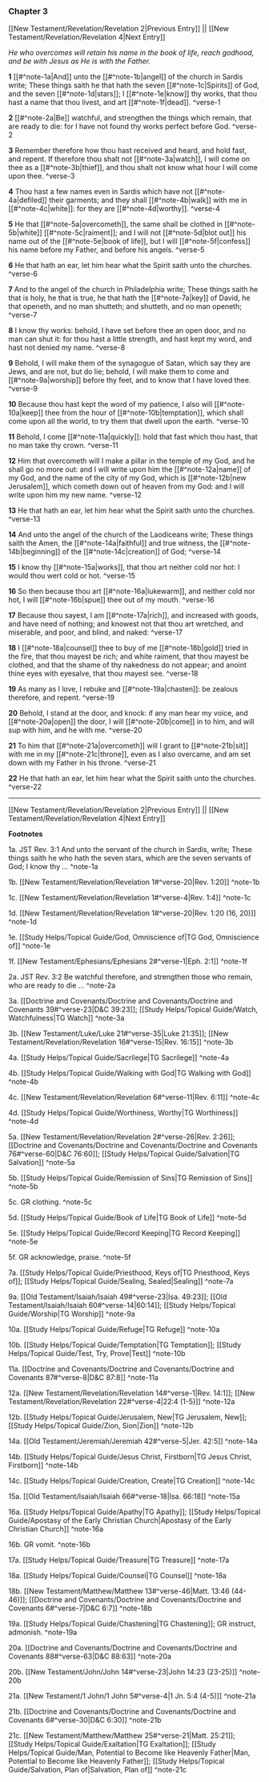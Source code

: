 ### Chapter 3

[[New Testament/Revelation/Revelation 2|Previous Entry]]  ||  [[New Testament/Revelation/Revelation 4|Next Entry]]

*He who overcomes will retain his name in the book of life, reach godhood, and be with Jesus as He is with the Father.*

**1**  [[#^note-1a|And]] unto the [[#^note-1b|angel]] of the church in Sardis write; These things saith he that hath the seven [[#^note-1c|Spirits]] of God, and the seven [[#^note-1d|stars]]; I [[#^note-1e|know]] thy works, that thou hast a name that thou livest, and art [[#^note-1f|dead]]. ^verse-1

**2**  [[#^note-2a|Be]] watchful, and strengthen the things which remain, that are ready to die: for I have not found thy works perfect before God. ^verse-2

**3**  Remember therefore how thou hast received and heard, and hold fast, and repent. If therefore thou shalt not [[#^note-3a|watch]], I will come on thee as a [[#^note-3b|thief]], and thou shalt not know what hour I will come upon thee. ^verse-3

**4**  Thou hast a few names even in Sardis which have not [[#^note-4a|defiled]] their garments; and they shall [[#^note-4b|walk]] with me in [[#^note-4c|white]]: for they are [[#^note-4d|worthy]]. ^verse-4

**5**  He that [[#^note-5a|overcometh]], the same shall be clothed in [[#^note-5b|white]] [[#^note-5c|raiment]]; and I will not [[#^note-5d|blot out]] his name out of the [[#^note-5e|book of life]], but I will [[#^note-5f|confess]] his name before my Father, and before his angels. ^verse-5

**6**  He that hath an ear, let him hear what the Spirit saith unto the churches. ^verse-6

**7**  And to the angel of the church in Philadelphia write; These things saith he that is holy, he that is true, he that hath the [[#^note-7a|key]] of David, he that openeth, and no man shutteth; and shutteth, and no man openeth; ^verse-7

**8**  I know thy works: behold, I have set before thee an open door, and no man can shut it: for thou hast a little strength, and hast kept my word, and hast not denied my name. ^verse-8

**9**  Behold, I will make them of the synagogue of Satan, which say they are Jews, and are not, but do lie; behold, I will make them to come and [[#^note-9a|worship]] before thy feet, and to know that I have loved thee. ^verse-9

**10**  Because thou hast kept the word of my patience, I also will [[#^note-10a|keep]] thee from the hour of [[#^note-10b|temptation]], which shall come upon all the world, to try them that dwell upon the earth. ^verse-10

**11**  Behold, I come [[#^note-11a|quickly]]: hold that fast which thou hast, that no man take thy crown. ^verse-11

**12**  Him that overcometh will I make a pillar in the temple of my God, and he shall go no more out: and I will write upon him the [[#^note-12a|name]] of my God, and the name of the city of my God, which is [[#^note-12b|new Jerusalem]], which cometh down out of heaven from my God: and I will write upon him my new name. ^verse-12

**13**  He that hath an ear, let him hear what the Spirit saith unto the churches. ^verse-13

**14**  And unto the angel of the church of the Laodiceans write; These things saith the Amen, the [[#^note-14a|faithful]] and true witness, the [[#^note-14b|beginning]] of the [[#^note-14c|creation]] of God; ^verse-14

**15**  I know thy [[#^note-15a|works]], that thou art neither cold nor hot: I would thou wert cold or hot. ^verse-15

**16**  So then because thou art [[#^note-16a|lukewarm]], and neither cold nor hot, I will [[#^note-16b|spue]] thee out of my mouth. ^verse-16

**17**  Because thou sayest, I am [[#^note-17a|rich]], and increased with goods, and have need of nothing; and knowest not that thou art wretched, and miserable, and poor, and blind, and naked: ^verse-17

**18**  I [[#^note-18a|counsel]] thee to buy of me [[#^note-18b|gold]] tried in the fire, that thou mayest be rich; and white raiment, that thou mayest be clothed, and that the shame of thy nakedness do not appear; and anoint thine eyes with eyesalve, that thou mayest see. ^verse-18

**19**  As many as I love, I rebuke and [[#^note-19a|chasten]]: be zealous therefore, and repent. ^verse-19

**20**    Behold, I stand at the door, and knock: if any man hear my voice, and [[#^note-20a|open]] the door, I will [[#^note-20b|come]] in to him, and will sup with him, and he with me. ^verse-20

**21**  To him that [[#^note-21a|overcometh]] will I grant to [[#^note-21b|sit]] with me in my [[#^note-21c|throne]], even as I also overcame, and am set down with my Father in his throne. ^verse-21

**22**  He that hath an ear, let him hear what the Spirit saith unto the churches. ^verse-22


---
[[New Testament/Revelation/Revelation 2|Previous Entry]]  ||  [[New Testament/Revelation/Revelation 4|Next Entry]]


**Footnotes**


1a. JST Rev. 3:1 And unto the servant of the church in Sardis, write; These things saith he who hath the seven stars, which are the seven servants of God; I know thy ... ^note-1a

1b. [[New Testament/Revelation/Revelation 1#^verse-20|Rev. 1:20]] ^note-1b

1c. [[New Testament/Revelation/Revelation 1#^verse-4|Rev. 1:4]] ^note-1c

1d. [[New Testament/Revelation/Revelation 1#^verse-20|Rev. 1:20 (16, 20)]] ^note-1d

1e. [[Study Helps/Topical Guide/God, Omniscience of|TG God, Omniscience of]] ^note-1e

1f. [[New Testament/Ephesians/Ephesians 2#^verse-1|Eph. 2:1]] ^note-1f

2a. JST Rev. 3:2 Be watchful therefore, and strengthen those who remain, who are ready to die ... ^note-2a

3a. [[Doctrine and Covenants/Doctrine and Covenants/Doctrine and Covenants 39#^verse-23|D&C 39:23]]; [[Study Helps/Topical Guide/Watch, Watchfulness|TG Watch]] ^note-3a

3b. [[New Testament/Luke/Luke 21#^verse-35|Luke 21:35]]; [[New Testament/Revelation/Revelation 16#^verse-15|Rev. 16:15]] ^note-3b

4a. [[Study Helps/Topical Guide/Sacrilege|TG Sacrilege]] ^note-4a

4b. [[Study Helps/Topical Guide/Walking with God|TG Walking with God]] ^note-4b

4c. [[New Testament/Revelation/Revelation 6#^verse-11|Rev. 6:11]] ^note-4c

4d. [[Study Helps/Topical Guide/Worthiness, Worthy|TG Worthiness]] ^note-4d

5a. [[New Testament/Revelation/Revelation 2#^verse-26|Rev. 2:26]]; [[Doctrine and Covenants/Doctrine and Covenants/Doctrine and Covenants 76#^verse-60|D&C 76:60]]; [[Study Helps/Topical Guide/Salvation|TG Salvation]] ^note-5a

5b. [[Study Helps/Topical Guide/Remission of Sins|TG Remission of Sins]] ^note-5b

5c. GR clothing. ^note-5c

5d. [[Study Helps/Topical Guide/Book of Life|TG Book of Life]] ^note-5d

5e. [[Study Helps/Topical Guide/Record Keeping|TG Record Keeping]] ^note-5e

5f. GR acknowledge, praise. ^note-5f

7a. [[Study Helps/Topical Guide/Priesthood, Keys of|TG Priesthood, Keys of]]; [[Study Helps/Topical Guide/Sealing, Sealed|Sealing]] ^note-7a

9a. [[Old Testament/Isaiah/Isaiah 49#^verse-23|Isa. 49:23]]; [[Old Testament/Isaiah/Isaiah 60#^verse-14|60:14]]; [[Study Helps/Topical Guide/Worship|TG Worship]] ^note-9a

10a. [[Study Helps/Topical Guide/Refuge|TG Refuge]] ^note-10a

10b. [[Study Helps/Topical Guide/Temptation|TG Temptation]]; [[Study Helps/Topical Guide/Test, Try, Prove|Test]] ^note-10b

11a. [[Doctrine and Covenants/Doctrine and Covenants/Doctrine and Covenants 87#^verse-8|D&C 87:8]] ^note-11a

12a. [[New Testament/Revelation/Revelation 14#^verse-1|Rev. 14:1]]; [[New Testament/Revelation/Revelation 22#^verse-4|22:4 (1-5)]] ^note-12a

12b. [[Study Helps/Topical Guide/Jerusalem, New|TG Jerusalem, New]]; [[Study Helps/Topical Guide/Zion, Sion|Zion]] ^note-12b

14a. [[Old Testament/Jeremiah/Jeremiah 42#^verse-5|Jer. 42:5]] ^note-14a

14b. [[Study Helps/Topical Guide/Jesus Christ, Firstborn|TG Jesus Christ, Firstborn]] ^note-14b

14c. [[Study Helps/Topical Guide/Creation, Create|TG Creation]] ^note-14c

15a. [[Old Testament/Isaiah/Isaiah 66#^verse-18|Isa. 66:18]] ^note-15a

16a. [[Study Helps/Topical Guide/Apathy|TG Apathy]]; [[Study Helps/Topical Guide/Apostasy of the Early Christian Church|Apostasy of the Early Christian Church]] ^note-16a

16b. GR vomit. ^note-16b

17a. [[Study Helps/Topical Guide/Treasure|TG Treasure]] ^note-17a

18a. [[Study Helps/Topical Guide/Counsel|TG Counsel]] ^note-18a

18b. [[New Testament/Matthew/Matthew 13#^verse-46|Matt. 13:46 (44-46)]]; [[Doctrine and Covenants/Doctrine and Covenants/Doctrine and Covenants 6#^verse-7|D&C 6:7]] ^note-18b

19a. [[Study Helps/Topical Guide/Chastening|TG Chastening]]; GR instruct, admonish.  ^note-19a

20a. [[Doctrine and Covenants/Doctrine and Covenants/Doctrine and Covenants 88#^verse-63|D&C 88:63]] ^note-20a

20b. [[New Testament/John/John 14#^verse-23|John 14:23 (23-25)]] ^note-20b

21a. [[New Testament/1 John/1 John 5#^verse-4|1 Jn. 5:4 (4-5)]] ^note-21a

21b. [[Doctrine and Covenants/Doctrine and Covenants/Doctrine and Covenants 6#^verse-30|D&C 6:30]] ^note-21b

21c. [[New Testament/Matthew/Matthew 25#^verse-21|Matt. 25:21]]; [[Study Helps/Topical Guide/Exaltation|TG Exaltation]]; [[Study Helps/Topical Guide/Man, Potential to Become like Heavenly Father|Man, Potential to Become like Heavenly Father]]; [[Study Helps/Topical Guide/Salvation, Plan of|Salvation, Plan of]] ^note-21c